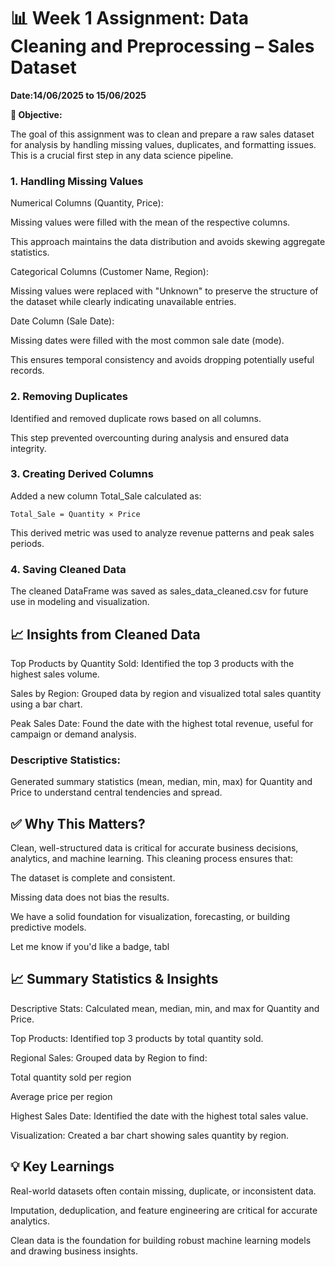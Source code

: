 # 📊 Week 1 Assignment: Data Cleaning and Preprocessing – Sales Dataset

**Date:14/06/2025 to 15/06/2025**

**🧼 Objective:**

The goal of this assignment was to clean and prepare a raw sales dataset for analysis by handling missing values, duplicates, and formatting issues. This is a crucial first step in any data science pipeline.

### 1. Handling Missing Values

Numerical Columns (Quantity, Price):

Missing values were filled with the mean of the respective columns.

This approach maintains the data distribution and avoids skewing aggregate statistics.

Categorical Columns (Customer Name, Region):

Missing values were replaced with "Unknown" to preserve the structure of the dataset while clearly indicating unavailable entries.

Date Column (Sale Date):

Missing dates were filled with the most common sale date (mode).

This ensures temporal consistency and avoids dropping potentially useful records.

### 2. Removing Duplicates

Identified and removed duplicate rows based on all columns.

This step prevented overcounting during analysis and ensured data integrity.

### 3. Creating Derived Columns

Added a new column Total_Sale calculated as:
```
Total_Sale = Quantity × Price
```
This derived metric was used to analyze revenue patterns and peak sales periods.

### 4. Saving Cleaned Data
The cleaned DataFrame was saved as sales_data_cleaned.csv for future use in modeling and visualization.

## 📈 Insights from Cleaned Data

Top Products by Quantity Sold: Identified the top 3 products with the highest sales volume.

Sales by Region: Grouped data by region and visualized total sales quantity using a bar chart.

Peak Sales Date: Found the date with the highest total revenue, useful for campaign or demand analysis.

### Descriptive Statistics:

Generated summary statistics (mean, median, min, max) for Quantity and Price to understand central tendencies and spread.

## ✅ Why This Matters?

Clean, well-structured data is critical for accurate business decisions, analytics, and machine learning. This cleaning process ensures that:

The dataset is complete and consistent.

Missing data does not bias the results.

We have a solid foundation for visualization, forecasting, or building predictive models.

Let me know if you'd like a badge, tabl

## 📈 Summary Statistics & Insights

Descriptive Stats: Calculated mean, median, min, and max for Quantity and Price.

Top Products: Identified top 3 products by total quantity sold.

Regional Sales: Grouped data by Region to find:

Total quantity sold per region

Average price per region

Highest Sales Date: Identified the date with the highest total sales value.

Visualization: Created a bar chart showing sales quantity by region.

## 💡 Key Learnings

Real-world datasets often contain missing, duplicate, or inconsistent data.

Imputation, deduplication, and feature engineering are critical for accurate analytics.

Clean data is the foundation for building robust machine learning models and drawing business insights.

